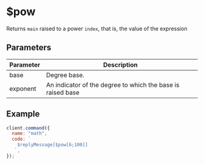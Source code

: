 # $pow

Returns `main` raised to a power `index`, that is, the value of the expression

## Parameters

| Parameter | Description                                                 |
| --------- | ----------------------------------------------------------- |
| base      | Degree base.                                                |
| exponent  | An indicator of the degree to which the base is raised base |

## Example

```js
client.command({
  name: "math",
  code: `
    $replyMessage[$pow[6;100]]
   `,
});
```
